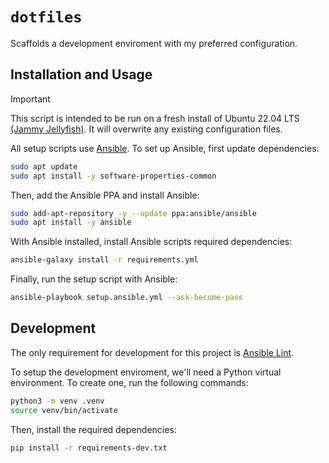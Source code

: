 # `dotfiles`

Scaffolds a development enviroment with my preferred configuration.

## Installation and Usage

> [!IMPORTANT]
> This script is intended to be run on a fresh install of Ubuntu 22.04 LTS [(Jammy Jellyfish)](https://releases.ubuntu.com/jammy/). It will overwrite any existing configuration files.

All setup scripts use [Ansible](https://docs.ansible.com/). To set up Ansible, first update dependencies:

```bash
sudo apt update 
sudo apt install -y software-properties-common
```

Then, add the Ansible PPA and install Ansible:

```bash
sudo add-apt-repository -y --update ppa:ansible/ansible
sudo apt install -y ansible
```

With Ansible installed, install Ansible scripts required dependencies:

```bash
ansible-galaxy install -r requirements.yml
```

Finally, run the setup script with Ansible:

```bash
ansible-playbook setup.ansible.yml --ask-become-pass
```

## Development

The only requirement for development for this project is [Ansible Lint](https://ansible.readthedocs.io/projects/lint/).

To setup the development enviroment, we'll need a Python virtual environment. To create one, run the following commands:

```bash
python3 -m venv .venv
source venv/bin/activate
``` 

Then, install the required dependencies:

```bash
pip install -r requirements-dev.txt
```